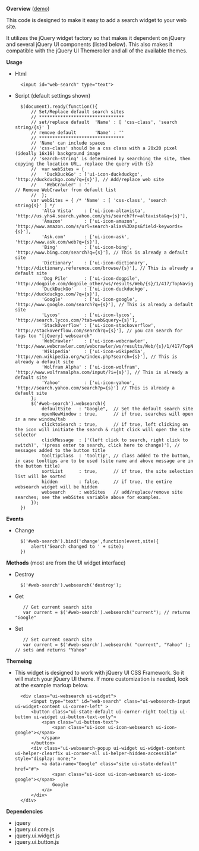 **Overview** ([demo][1])

This code is designed to make it easy to add a search widget to your web site.

It utilizes the jQuery widget factory so that makes it dependent on jQuery and several jQuery UI components (listed below). This also makes it compatible with the jQuery UI Themeroller and all of the available themes.

**Usage**

* Html

        <input id="web-search" type="text">

* Script (default settings shown)

        $(document).ready(function(){
            // Set/Replace default search sites
            // ********************************
            // set/replace default  'Name' : [ 'css-class', 'search string/{s}' ]
            // remove default       'Name' : ''
            // ********************************
            // 'Name' can include spaces
            // 'css-class' should be a css class with a 20x20 pixel (ideally 16x16) background image
            // 'search-string' is determined by searching the site, then copying the location URL, replace the query with {s}
            //  var webSites = {
            //   'DuckDuckGo' : ['ui-icon-duckduckgo', 'http://duckduckgo.com/?q={s}'], // Add/replace web site
            //   'WebCrawler' : ''                                                      // Remove WebCrawler from default list
            //  };
            var webSites = { /* 'Name' : [ 'css-class', 'search string{s}' ] */
                'Alta Vista'    : ['ui-icon-altavista',     'http://us.yhs4.search.yahoo.com/yhs/search?fr=altavista&q={s}'],
                'Amazon'        : ['ui-icon-amazon',        'http://www.amazon.com/s/url=search-alias%3Daps&field-keywords={s}'],
                'Ask.com'       : ['ui-icon-ask',           'http://www.ask.com/web?q={s}'],
                'Bing'          : ['ui-icon-bing',          'http://www.bing.com/search?q={s}'], // This is already a default site
                'Dictionary'    : ['ui-icon-dictionary',    'http://dictionary.reference.com/browse/{s}'], // This is already a default site
                'Dog Pile'      : ['ui-icon-dogpile',       'http://dogpile.com/dogpile_other/ws/results/Web/{s}/1/417/TopNavigation/Relevance/'],
                'DuckDuckGo'    : ['ui-icon-duckduckgo',    'http://duckduckgo.com/?q={s}'],
                'Google'        : ['ui-icon-google',        'http://www.google.com/search?q={s}'], // This is already a default site
                'Lycos'         : ['ui-icon-lycos',         'http://search.lycos.com/?tab=web&query={s}'],
                'StackOverflow' : ['ui-icon-stackoverflow', 'http://stackoverflow.com/search?q={s}'], // you can search for tags too "[jQuery] websearch"
                'WebCrawler'    : ['ui-icon-webcrawler',    'http://www.webcrawler.com/webcrawler/ws/results/Web/{s}/1/417/TopNavigation/Relevance/'],
                'Wikipedia'     : ['ui-icon-wikipedia',     'http://en.wikipedia.org/w/index.php?search={s}'], // This is already a default site
                'Wolfram Alpha' : ['ui-icon-wolfram',       'http://www.wolframalpha.com/input/?i={s}'], // This is already a default site
                'Yahoo'         : ['ui-icon-yahoo',         'http://search.yahoo.com/search?p={s}'] // This is already a default site
            };
            $('#web-search').websearch({
                defaultSite   : "Google",  // Set the default search site
                openNewWindow : true,      // if true, searches will open in a new window/tab
                clicktoSearch : true,      // if true, left clicking on the icon will initiate the search & right click will open the site selector
                clickMessage  : ['(left click to search, right click to switch)', '(press enter to search, click here to change)'], // messages added to the button title
                tooltipClass  : 'tooltip', // class added to the button, in case tooltips are to be used (site name and above message are in the button title)
                sortList      : true,      // if true, the site selection list will be sorted
                hidden        : false,     // if true, the entire websearch widget will be hidden
                websearch     : webSites   // add/replace/remove site searches; see the webSites variable above for examples.
            });
        })

**Events**

* Change

        $('#web-search').bind('change',function(event,site){
            alert('Search changed to ' + site);
        })


**Methods** (most are from the UI widget interface)

* Destroy

        $('#web-search').websearch('destroy');

* Get

         // Get current search site
         var current = $('#web-search').websearch("current"); // returns "Google"

* Set

         // Set current search site
         var current = $('#web-search').websearch( "current", "Yahoo" ); // sets and returns "Yahoo"

**Themeing**

* This widget is designed to work with jQuery UI CSS Framework. So it will match your jQuery UI theme. If more customization is needed, look at the example markup below.

        <div class="ui-websearch ui-widget">
            <input type="text" id="web-search" class="ui-websearch-input ui-widget-content ui-corner-left" >
            <button class="ui-state-default ui-corner-right tooltip ui-button ui-widget ui-button-text-only">
                <span class="ui-button-text">
                    <span class="ui-icon ui-icon-websearch ui-icon-google"></span>
                </span>
            </button>
            <div class="ui-websearch-popup ui-widget ui-widget-content ui-helper-clearfix ui-corner-all ui-helper-hidden-accessible" style="display: none;">
                <a data-name="Google" class="site ui-state-default" href="#">
                    <span class="ui-icon ui-icon-websearch ui-icon-google"></span>
                    Google
                </a>
            </div>
        </div>

**Dependencies**

* jquery
* jquery.ui.core.js
* jquery.ui.widget.js
* jquery.ui.button.js

 [1]: http://mottie.github.com/WebSearch/